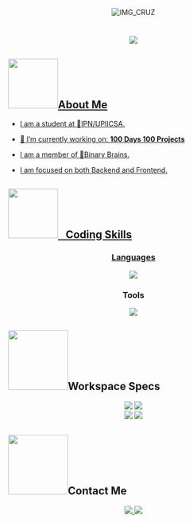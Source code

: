 <div align="center">

![IMG_CRUZ](https://github.com/vCruzv/vCruzv/assets/148888791/d2bf7595-31ad-4106-8c1d-aa11e8d7c8e0)
</div>
<div align="center">
<h1 align="center">
    <a href="https://git.io/typing-svg">
        <img src="https://readme-typing-svg.demolab.com?font=Fira+Code&duration=2000&pause=800&color=7E03FF&center=true&vCenter=true&multiline=true&random=false&width=500&height=200&lines=%C2%A1Hi+(o%EF%BE%9Fv%EF%BE%9F)%E3%83%8E!;%F0%9F%94%B0Im+Cruz%F0%9F%94%B0;%F0%9F%92%BBI+am+a+computer+science+student%F0%9F%92%BB"/>
</h1>
</div>

## <picture><img  src = "https://66.media.tumblr.com/tumblr_m9wluwdkUm1rfjowdo1_r1_500.gif" width = 100px></picture>About Me

<div>

  - I am a student at 🐉IPN/UPIICSA.
  
  - 🔭 I’m currently working on: <strong>100 Days 100 Projects</strong>

  - I am a member of 🧠Binary Brains.

  - I am focused on both Backend and Frontend.

</div>



## <picture><img  src = "https://media.tenor.com/tf1df_UDrXIAAAAi/qoobee-agapi-in-a-rush.gif" width = 100px></picture>⠀Coding Skills
<div align="center">
    <div align="center">
    <h3>Languages</h3>
  <a href="https://skillicons.dev">
    <img src="https://skillicons.dev/icons?i=cpp,c,html" />
  </a>
    </div>
        <div align="center">
    <h3>Tools</h3>
  <a href="https://skillicons.dev">
    <img src="https://skillicons.dev/icons?i=vscode" />
  </a>
    </div>
</div>

## <picture><img src="https://i.pinimg.com/originals/e9/5b/0c/e95b0c211983a82bab0700b72388c730.gif" width= 120px></picture>Workspace Specs
<div align="center">
    <img src="https://img.shields.io/badge/AMD-Ryzen_5_5600X-ED1C24?style=for-the-badge&logo=amd&logoColor=white"/>
    <img src="https://img.shields.io/badge/AMD-Radeon_RX_6600-ED1C24?style=for-the-badge&logo=amd&logoColor=white"/>
        <div align="bottom">
        <img src="https://img.shields.io/badge/Windows11-ASUS_TUF_GAMING_WIFI_II-0078D6?style=for-the-badge&logo=windows&logoColor=white"/>
        <img src="https://img.shields.io/badge/Kingston-BEAST_16_RAM-0078D6?style=for-the-badge&logo=windows&logoColor=white"/>
        </div>  
</div>

## <picture><img src="https://i.pinimg.com/originals/61/3b/d0/613bd0b647f9b51d0fb325b97b7677e2.gif" width= 120px></picture>Contact Me
<div align="center">
    <a href="https://www.instagram.com/lapanteramora___/" />
    <img src="https://img.shields.io/badge/Instagram-E4405F?style=for-the-badge&logo=instagram&logoColor=white"/>
            <a href="https://www.facebook.com/profile.php?id=100074619822824"/>
                <img src="https://img.shields.io/badge/Facebook-1877F2?style=for-the-badge&logo=facebook&logoColor=white"/>